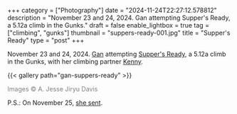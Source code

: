 +++
category = ["Photography"]
date = "2024-11-24T22:27:12.578812"
description = "November 23 and 24, 2024. Gan attempting Supper's Ready, a 5.12a climb in the Gunks."
draft = false
enable_lightbox = true
tag = ["climbing", "gunks"]
thumbnail = "suppers-ready-001.jpg"
title = "Supper's Ready"
type = "post"
+++

November 23 and 24, 2024. [Gan](https://www.instagram.com/zganee/) attempting [Supper's Ready](https://www.mountainproject.com/route/105877392/suppers-ready), a 5.12a climb in the Gunks, with her climbing partner [Kenny](https://www.instagram.com/kenjkendel/).

{{< gallery path="gan-suppers-ready" >}}

<span style="color: gray">Images &copy; A. Jesse Jiryu Davis</span>

P.S.: On November 25, [she sent](https://www.instagram.com/p/DC0UTIENIcZ/).
